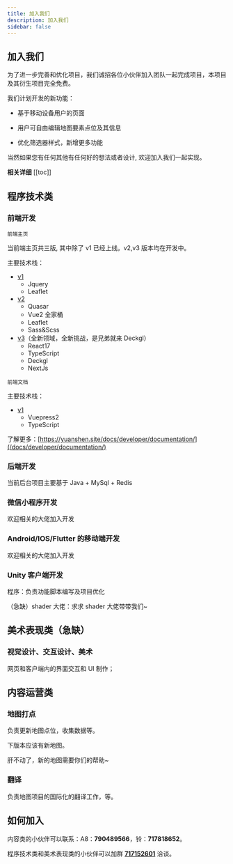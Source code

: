 ```yaml
---
title: 加入我们
description: 加入我们
sidebar: false
---
```


## 加入我们

为了进一步完善和优化项目，我们诚招各位小伙伴加入团队一起完成项目，本项目及其衍生项目完全免费。

我们计划开发的新功能：

- 基于移动设备用户的页面

- 用户可自由编辑地图要素点位及其信息

- 优化筛选器样式，新增更多功能

当然如果您有任何其他有任何好的想法或者设计, 欢迎加入我们一起实现。

**相关详细**
[[toc]]

## 程序技术类

### 前端开发

`前端主页`

当前端主页共三版, 其中除了 v1 已经上线。v2,v3 版本均在开发中。

主要技术栈：

- [v1](https://gitee.com/KYJGYSDT/yuan-shen-map)
  - Jquery
  - Leaflet
- [v2](https://gitee.com/KYJGYSDT/island_map)
  - Quasar
  - Vue2 全家桶
  - Leaflet
  - Sass&Scss
- [v3](https://nextjs-imagination-map-nbmzjq21z-peaceshi.vercel.app/)（全新领域，全新挑战，是兄弟就来 Deckgl）
  - React17
  - TypeScript
  - Deckgl
  - NextJs

`前端文档`

主要技术栈：

- [v1](https://github.com/jiazengp/genshinmap-docs/)
  - Vuepress2
  - TypeScript

了解更多：[https://yuanshen.site/docs/developer/documentation/](/docs/developer/documentation/)

### 后端开发

当前后台项目主要基于 Java + MySql + Redis

### 微信小程序开发

欢迎相关的大佬加入开发

### Android/IOS/Flutter 的移动端开发

欢迎相关的大佬加入开发

### Unity 客户端开发

程序：负责功能脚本编写及项目优化

（急缺）shader 大佬：求求 shader 大佬带带我们~

## 美术表现类（急缺）

### 视觉设计、交互设计、美术

网页和客户端内的界面交互和 UI 制作；

## 内容运营类

### 地图打点

负责更新地图点位，收集数据等。

下版本应该有新地图。

肝不动了，新的地图需要你们的帮助~

### 翻译

负责地图项目的国际化的翻译工作，等。

## 如何加入

内容类的小伙伴可以联系：A8：**790489566**，铃：**717818652**。

程序技术类和美术表现类的小伙伴可以加群 [**717152601**](https://qm.qq.com/cgi-bin/qm/qr?k=jkbGpnEQlZ-1J2W0_RpWJXDkqD49Z-8N&jump_from=webapi '点击加入QQ群') 洽谈。

